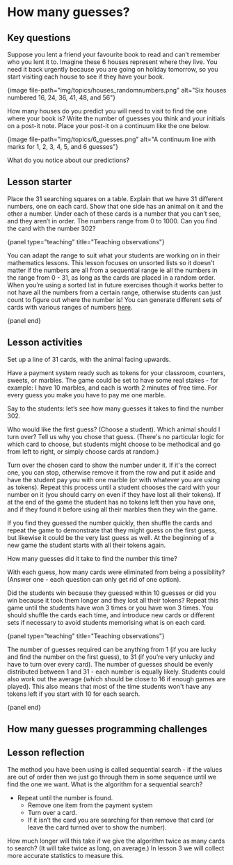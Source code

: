 # How many guesses?

## Key questions

Suppose you lent a friend your favourite book to read and can’t remember who you lent it to.
Imagine these 6 houses represent where they live.
You need it back urgently because you are going on holiday tomorrow, so you start visiting each house to see if they have your book.

{image file-path="img/topics/houses_randomnumbers.png" alt="Six houses numbered 16, 24, 36, 41, 48, and 56"}

How many houses do you predict you will need to visit to find the one where your book is?
Write the number of guesses you think and your initials on a post-it note.
Place your post-it on a continuum like the one below.

{image file-path="img/topics/6_guesses.png" alt="A continuum line with marks
for 1, 2, 3, 4, 5, and 6 guesses"}

What do you notice about our predictions?

## Lesson starter

Place the 31 searching squares on a table.
Explain that we have 31 different numbers, one on each card.
Show that one side has an animal on it and the other a number.
Under each of these cards is a number that you can’t see, and they aren’t in order.
The numbers range from 0 to 1000. Can you find the card with the number 302?

{panel type="teaching" title="Teaching observations"}

You can adapt the range to suit what your students are working on in their mathematics lessons.
This lesson focuses on unsorted lists so it doesn’t matter if the numbers are all from a sequential range ie all the numbers in the range from 0 - 31, as long as the cards are placed in a random order.
When you’re using a sorted list in future exercises though it works better to not have all the numbers from a certain range, otherwise students can just count to figure out where the number is!
You can generate different sets of cards with various ranges of numbers [here]('resources:resource' 'searching-cards').

{panel end}

## Lesson activities

Set up a line of 31 cards, with the animal facing upwards.

Have a payment system ready such as tokens for your classroom, counters, sweets, or marbles.
The game could be set to have some real stakes - for example: I have 10 marbles, and each is worth 2 minutes of free time.
For every guess you make you have to pay me one marble.

Say to the students: let’s see how many guesses it takes to find the number 302.

Who would like the first guess? (Choose a student).
Which animal should I turn over? Tell us why you chose that guess.
(There's no particular logic for which card to choose, but students might choose to be methodical and go from left to right, or simply choose cards at random.)

Turn over the chosen card to show the number under it.
If it's the correct one, you can stop, otherwise remove it from the row and put it aside and have the student pay you with one marble (or with whatever you are using as tokens).
Repeat this process until a student chooses the card with your number on it (you should carry on even if they have lost all their tokens).
If at the end of the game the student has no tokens left then you have one, and if they found it before using all their marbles then they win the game.

If you find they guessed the number quickly, then shuffle the cards and repeat the game to demonstrate that they might guess on the first guess, but likewise it could be the very last guess as well.
At the beginning of a new game the student starts with all their tokens again.

How many guesses did it take to find the number this time?

With each guess, how many cards were eliminated from being a possibility? (Answer one - each question can only get rid of one option).

Did the students win because they guessed within 10 guesses or did you win because it took them longer and they lost all their tokens?
Repeat this game until the students have won 3 times or you have won 3 times.
You should shuffle the cards each time, and introduce new cards or different sets if necessary to avoid students memorising what is on each card.

{panel type="teaching" title="Teaching observations"}

The number of guesses required can be anything from 1 (if you are lucky and find the number on the first guess), to 31 (if you’re very unlucky and have to turn over every card).
The number of guesses should be evenly distributed between 1 and 31 - each number is equally likely.
Students could also work out the average (which should be close to 16 if enough games are played).
This also means that most of the time students won't have any tokens left if you start with 10 for each search.

{panel end}

## How many guesses programming challenges



## Lesson reflection

The method you have been using is called sequential search - if the values are out of order then we just go through them in some sequence until we find the one we want.
What is the algorithm for a sequential search?

-   Repeat until the number is found.
    +   Remove one item from the payment system
    +   Turn over a card.
    +   If it isn’t the card you are searching for then remove that card (or leave the card turned over to show the number).

How much longer will this take if we give the algorithm twice as many cards to search? (It will take twice as long, on average.)
In lesson 3 we will collect more accurate statistics to measure this.
